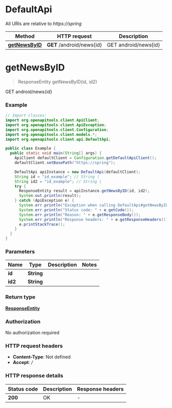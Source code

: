 # DefaultApi

All URIs are relative to *https://spring*

| Method | HTTP request | Description |
|------------- | ------------- | -------------|
| [**getNewsByID**](DefaultApi.md#getNewsByID) | **GET** /android/news{id} | GET android/news{id} |


<a id="getNewsByID"></a>
# **getNewsByID**
> ResponseEntity getNewsByID(id, id2)

GET android/news{id}

### Example
```java
// Import classes:
import org.openapitools.client.ApiClient;
import org.openapitools.client.ApiException;
import org.openapitools.client.Configuration;
import org.openapitools.client.models.*;
import org.openapitools.client.api.DefaultApi;

public class Example {
  public static void main(String[] args) {
    ApiClient defaultClient = Configuration.getDefaultApiClient();
    defaultClient.setBasePath("https://spring");

    DefaultApi apiInstance = new DefaultApi(defaultClient);
    String id = "id_example"; // String | 
    String id2 = "id_example"; // String | 
    try {
      ResponseEntity result = apiInstance.getNewsByID(id, id2);
      System.out.println(result);
    } catch (ApiException e) {
      System.err.println("Exception when calling DefaultApi#getNewsByID");
      System.err.println("Status code: " + e.getCode());
      System.err.println("Reason: " + e.getResponseBody());
      System.err.println("Response headers: " + e.getResponseHeaders());
      e.printStackTrace();
    }
  }
}
```

### Parameters

| Name | Type | Description  | Notes |
|------------- | ------------- | ------------- | -------------|
| **id** | **String**|  | |
| **id2** | **String**|  | |

### Return type

[**ResponseEntity**](ResponseEntity.md)

### Authorization

No authorization required

### HTTP request headers

 - **Content-Type**: Not defined
 - **Accept**: */*

### HTTP response details
| Status code | Description | Response headers |
|-------------|-------------|------------------|
| **200** | OK |  -  |

